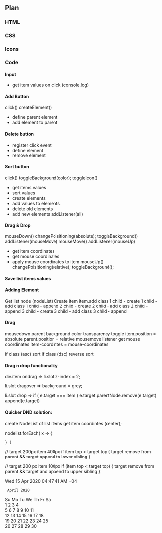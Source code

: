 ## Plan 

### HTML
### CSS
### Icons

### Code

#### Input
- get item values on click (console.log)
#### Add Button
click()
createElement()
- define parent element
- add element to parent
#### Delete button
- register click event
- define element
- remove element
#### Sort button
click()
toggleBackground(color);
toggleIcon()
- get items values
- sort values
- create elements
- add values to elements 
- delete old elements
- add new elements
addListener(all)
#### Drag & Drop
mouseDown()
    changePoisitioning(absolute);
    toggleBackground()
    addListener(mouseMove)
  mouseMove()
  addListener(mouseUp)
  - get item coordinates
  - get mouse coordinates
  - apply mouse coordinates to item
  mouseUp()
  changePoisitioning(relative);
  toggleBackground();
#### Save list items values






#### Adding Element
Get list node (nodeList)
Create item
item.add class
1 child - create
1 child - add class
1 child - append
2 child - create
2 child - add class
2 child - append
3 child - create
3 child - add class
3 child - append




#### Drag
mousedown
parent background color transparency toggle
item.position = absolute
parent.position = relative 
mousemove listener
get mouse coordinates 
item-coordintes = mouse-coordinates 


if class (asc) sort
if class (dsc) reverse sort


#### Drag n drop functionality
div.item ondrag =>
  li.slot z-index = 2;

li.slot dragover =>
  background = grey;

li.slot drop =>
  if ( e.target === item )
  e.target.parentNode.remove(e.target)
  append(e.target)
  







#### Quicker DND solution:

create NodeList of list items
get item coordintes (center);

nodelist.forEach( x => {

    } )
// target 200px  item 400px
if item top > target top {
target remove from parent && target append to lower sibling
}

// target 200 px item 100px
if (item top < target top) {
target remove from parent && target and append to upper sibling
}

Wed 15 Apr 2020 04:47:41 AM +04

     April 2020       
Su Mo Tu We Th Fr Sa  
          1  2  3  4  
 5  6  7  8  9 10 11  
12 13 14 15 16 17 18  
19 20 21 22 23 24 25  
26 27 28 29 30        
                      
